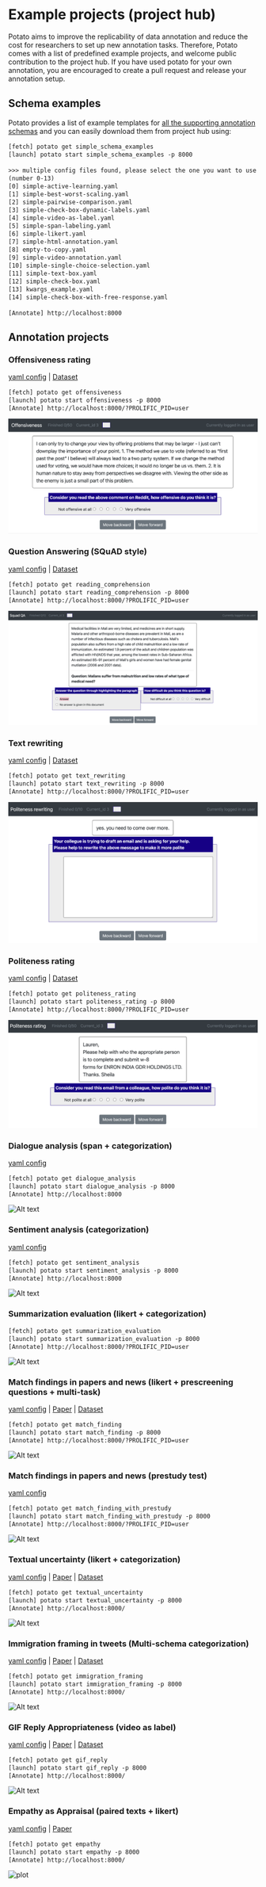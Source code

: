 # Example projects (project hub)

Potato aims to improve the replicability of data annotation and reduce the cost for researchers to
set up new annotation tasks. Therefore, Potato comes with a list of
predefined example projects, and welcome public contribution to the
project hub. If you have used potato for your own annotation, you are
encouraged to create a pull request and release your annotation setup.


## Schema examples
Potato provides a list of example templates for [all the supporting annotation schemas](https://github.com/davidjurgens/potato/tree/pypi/project-hub/simple_examples/configs)
and you can easily download them from project hub using:
``` 
[fetch] potato get simple_schema_examples
[launch] potato start simple_schema_examples -p 8000

>>> multiple config files found, please select the one you want to use (number 0-13)
[0] simple-active-learning.yaml
[1] simple-best-worst-scaling.yaml
[2] simple-pairwise-comparison.yaml
[3] simple-check-box-dynamic-labels.yaml
[4] simple-video-as-label.yaml
[5] simple-span-labeling.yaml
[6] simple-likert.yaml
[7] simple-html-annotation.yaml
[8] empty-to-copy.yaml
[9] simple-video-annotation.yaml
[10] simple-single-choice-selection.yaml
[11] simple-text-box.yaml
[12] simple-check-box.yaml
[13] kwargs_example.yaml
[14] simple-check-box-with-free-response.yaml

[Annotate] http://localhost:8000
```


## Annotation projects



### Offensiveness rating

[yaml
config](https://github.com/davidjurgens/potato/tree/master/project-hub/offensiveness)
|
[Dataset](https://github.com/Jiaxin-Pei/Potato-Prolific-Dataset/tree/main/dataset/offensiveness)

``` 
[fetch] potato get offensiveness
[launch] potato start offensiveness -p 8000
[Annotate] http://localhost:8000/?PROLIFIC_PID=user
```

![Alt text](img/ui_offensiveness.png)

### Question Answering (SQuAD style)

[yaml
config](https://github.com/davidjurgens/potato/tree/master/project-hub/reading_comprehension)
|
[Dataset](https://github.com/Jiaxin-Pei/Potato-Prolific-Dataset/tree/main/dataset/question_answering)

``` 
[fetch] potato get reading_comprehension
[launch] potato start reading_comprehension -p 8000
[Annotate] http://localhost:8000/?PROLIFIC_PID=user
```

![Alt text](img/ui_question_answering.png)


### Text rewriting

[yaml
config](https://github.com/davidjurgens/potato/tree/master/project-hub/email_rewriting)
|
[Dataset](https://github.com/Jiaxin-Pei/Potato-Prolific-Dataset/tree/main/dataset/text_rewriting)

``` 
[fetch] potato get text_rewriting
[launch] potato start text_rewriting -p 8000
[Annotate] http://localhost:8000/?PROLIFIC_PID=user
```

![Alt text](img/ui_text_rewriting.png)

### Politeness rating

[yaml
config](https://github.com/davidjurgens/potato/tree/master/project-hub/politeness_rating)
|
[Dataset](https://github.com/Jiaxin-Pei/Potato-Prolific-Dataset/tree/main/dataset/politeness_rating)

``` 
[fetch] potato get politeness_rating
[launch] potato start politeness_rating -p 8000
[Annotate] http://localhost:8000/?PROLIFIC_PID=user
```

![Alt text](img/ui_politeness_rating.png)

### Dialogue analysis (span + categorization) 

[yaml
config](https://github.com/davidjurgens/potato/tree/master/project-hub/dialogue_analysis)

``` 
[fetch] potato get dialogue_analysis
[launch] potato start dialogue_analysis -p 8000
[Annotate] http://localhost:8000
```

![Alt text](img/dialogue_analysis.gif)

### Sentiment analysis (categorization) 

[yaml
config](https://github.com/davidjurgens/potato/tree/master/project-hub/sentiment_analysis)

``` 
[fetch] potato get sentiment_analysis
[launch] potato start sentiment_analysis -p 8000
[Annotate] http://localhost:8000
```

![Alt text](img/sentiment_analysis.png)

### Summarization evaluation (likert + categorization)

``` 
[fetch] potato get summarization_evaluation
[launch] potato start summarization_evaluation -p 8000
[Annotate] http://localhost:8000/?PROLIFIC_PID=user
```

![Alt text](img/summ_eval.png)

### Match findings in papers and news (likert + prescreening questions + multi-task) 

[yaml
config](https://github.com/davidjurgens/potato/tree/master/project-hub/match_finding)
| [Paper](http://www.copenlu.com/publication/2022_emnlp_wright/) |
[Dataset](https://huggingface.co/datasets/copenlu/spiced)

``` 
[fetch] potato get match_finding
[launch] potato start match_finding -p 8000
[Annotate] http://localhost:8000/?PROLIFIC_PID=user
```

![Alt text](img/match_finding.gif)

### Match findings in papers and news (prestudy test)

[yaml
config](https://github.com/davidjurgens/potato/tree/master/project-hub/match_finding_with_prestudy)

``` 
[fetch] potato get match_finding_with_prestudy
[launch] potato start match_finding_with_prestudy -p 8000
[Annotate] http://localhost:8000/?PROLIFIC_PID=user
```

![Alt text](img/match_finding.gif)

### Textual uncertainty (likert + categorization) 

[yaml
config](https://github.com/davidjurgens/potato/tree/master/project-hub/textual_uncertainty)
|
[Paper](https://jiaxin-pei.github.io/project_websites/certainty/Certainty-in-Science-Communication.html)
|
[Dataset](https://github.com/Jiaxin-Pei/Certainty-in-Science-Communication/tree/main/data/annotated_data)

``` 
[fetch] potato get textual_uncertainty
[launch] potato start textual_uncertainty -p 8000
[Annotate] http://localhost:8000/
```

![Alt text](img/textual_uncertainty.gif)

### Immigration framing in tweets (Multi-schema categorization)

[yaml
config](https://github.com/davidjurgens/potato/tree/master/project-hub/immigration_framing)
| [Paper](https://aclanthology.org/2021.naacl-main.179/) |
[Dataset](https://github.com/juliamendelsohn/framing)

``` 
[fetch] potato get immigration_framing
[launch] potato start immigration_framing -p 8000
[Annotate] http://localhost:8000/
```

![Alt text](img/screenshots/immigration-framing.gif)

### GIF Reply Appropriateness (video as label)

[yaml
config](https://github.com/davidjurgens/potato/tree/master/project-hub/gif_reply)
| [Paper](https://aclanthology.org/2021.findings-emnlp.276/) |
[Dataset](https://github.com/xingyaoww/gif-reply)

``` 
[fetch] potato get gif_reply
[launch] potato start gif_reply -p 8000
[Annotate] http://localhost:8000/
```

![Alt text](img/gif_reply.gif)


### Empathy as Appraisal (paired texts + likert)
[yaml config](https://github.com/davidjurgens/potato/tree/master/project-hub/empathy) | [Paper](https://aclanthology.org/2020.emnlp-main.45.pdf)
```
[fetch] potato get empathy
[launch] potato start empathy -p 8000
[Annotate] http://localhost:8000/
```
![plot](img/empathy.png)
